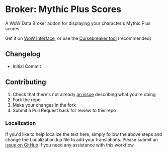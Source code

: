 Broker: Mythic Plus Scores
=================

A WoW Data Broker addon for displaying your character's Mythic Plus scores

Get it on [WoW Interface](https://www.wowinterface.com/downloads/info26214-BrokerMythicPlusScores.html), or use the [Cursebreaker tool](https://github.com/AcidWeb/CurseBreaker) (recommended)

## Changelog
- Initial Commit

## Contributing

1. Check that there's not already [an issue](https://github.com/icbat/broker-mythic-plus-scores/issues) describing what you're doing
1. Fork the repo
1. Make your changes in the fork
1. Submit a Pull Request back for review to this repo

### Localization

If you'd like to help localize the text here, simply follow the above steps and change the Localization.lua file to add your translations. Please submit an [issue on GitHub](https://github.com/icbat/broker-mythic-plus-scores/issues) if you need any assistance with this workflow.
